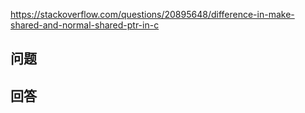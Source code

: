 <https://stackoverflow.com/questions/20895648/difference-in-make-shared-and-normal-shared-ptr-in-c>

## 问题



## 回答
